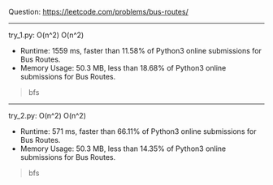 Question: https://leetcode.com/problems/bus-routes/

---

try_1.py: O(n^2) O(n^2)

* Runtime: 1559 ms, faster than 11.58% of Python3 online submissions for Bus Routes.
* Memory Usage: 50.3 MB, less than 18.68% of Python3 online submissions for Bus Routes.

> bfs

---

try_2.py: O(n^2) O(n^2)

* Runtime: 571 ms, faster than 66.11% of Python3 online submissions for Bus Routes.
* Memory Usage: 50.3 MB, less than 14.35% of Python3 online submissions for Bus Routes.

> bfs
